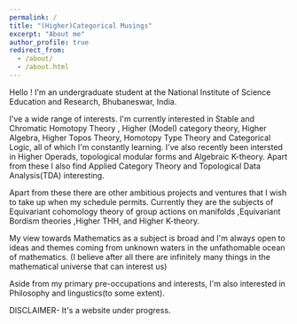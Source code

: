 ```yaml
---
permalink: /
title: "(Higher)Categorical Musings"
excerpt: "About me"
author_profile: true
redirect_from: 
  - /about/
  - /about.html
---
```

Hello ! I'm an undergraduate student at the National Institute of Science Education and Research, Bhubaneswar, India.

I've a wide range of interests. I'm currently interested in Stable and Chromatic Homotopy Theory , Higher (Model) category theory, Higher Algebra, Higher Topos Theory, Homotopy Type Theory and Categorical Logic, all of which I'm constantly learning. I've also recently been intersted in Higher Operads, topological modular forms and Algebraic K-theory. Apart from these I also find Applied Category Theory and Topological Data Analysis(TDA) interesting.

Apart from these there are other ambitious projects and ventures that I wish to take up when my schedule permits. Currently they are the subjects of Equivariant cohomology theory of group actions on  manifolds ,Equivariant Bordism theories ,Higher THH, and Higher K-theory.

My view towards Mathematics as a subject is broad and I'm always open to ideas and themes coming from unknown waters in the unfathomable ocean of mathematics. (I believe after all there are infinitely many things in the mathematical universe that can interest us) 

Aside from my primary pre-occupations and interests, I'm also interested in Philosophy and lingustics(to some extent).


DISCLAIMER- It's a website under progress.
